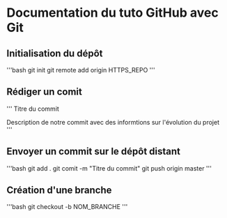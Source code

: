# Documentation du tuto GitHub avec Git

## Initialisation du dépôt

'''bash
git init
git remote add origin HTTPS_REPO
'''

## Rédiger un comit

'''
Titre du commit

Description de notre commit avec des informtions sur l'évolution du projet
'''

## Envoyer un commit sur le dépôt distant

'''bash
git add .
git comit -m "Titre du commit"
git push origin master
'''


## Création d'une branche

'''bash
git checkout -b NOM_BRANCHE
'''
